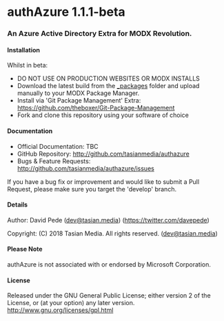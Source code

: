 # authAzure 1.1.1-beta
### An Azure Active Directory Extra for MODX Revolution.
#### Installation
Whilst in beta:
- DO NOT USE ON PRODUCTION WEBSITES OR MODX INSTALLS
- Download the latest build from the [_packages](../develop/_packages/) folder and upload manually to your MODX Package Manager.
- Install via 'Git Package Management' Extra: https://github.com/theboxer/Git-Package-Management
- Fork and clone this repository using your software of choice

#### Documentation
- Official Documentation: TBC
- GitHub Repository: http://github.com/tasianmedia/authazure
- Bugs & Feature Requests: http://github.com/tasianmedia/authazure/issues

If you have a bug fix or improvement and would like to submit a Pull Request, please make sure you target the 'develop' branch.

#### Details
Author: David Pede (dev@tasian.media) (https://twitter.com/davepede)

Copyright: (C) 2018 Tasian Media. All rights reserved. (dev@tasian.media)

#### Please Note
authAzure is not associated with or endorsed by Microsoft Corporation.

#### License
Released under the GNU General Public License; either version 2 of the License, or (at your option) any later version.
http://www.gnu.org/licenses/gpl.html
